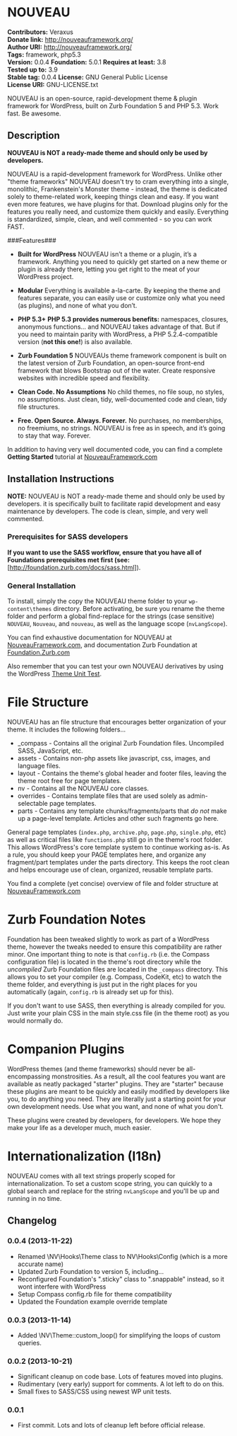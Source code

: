 # NOUVEAU #
**Contributors:** Veraxus  
**Donate link:** http://nouveauframework.org/  
**Author URI:** http://nouveauframework.org/  
**Tags:** framework, php5.3  
**Version:** 0.0.4
**Foundation:** 5.0.1
**Requires at least:** 3.8  
**Tested up to:** 3.9  
**Stable tag:** 0.0.4
**License:** GNU General Public License  
**License URI:** GNU-LICENSE.txt  

NOUVEAU is an open-source, rapid-development theme & plugin framework for WordPress, built on Zurb Foundation 5 and PHP 5.3. Work fast. Be awesome.

## Description ##

**NOUVEAU is NOT a ready-made theme and should only be used by developers.**

NOUVEAU is a rapid-development framework for WordPress. Unlike other "theme frameworks" NOUVEAU doesn't try to cram everything into a single, monolithic, Frankenstein's Monster theme - instead, the theme is dedicated solely to theme-related work, keeping things clean and easy. If you want even more features, we have plugins for that. Download plugins only for the features you really need, and customize them quickly and easily. Everything is standardized, simple, clean, and well commented - so you can work FAST.

###Features###

* **Built for WordPress**
NOUVEAU isn’t a theme or a plugin, it’s a framework. Anything you need to quickly get started on a new theme or plugin is already there, letting you get right to the meat of your WordPress project.

* **Modular**
Everything is available a-la-carte. By keeping the theme and features separate, you can easily use or customize only what you need (as plugins), and none of what you don’t.

* **PHP 5.3+**
**PHP 5.3 provides numerous benefits:** namespaces, closures, anonymous functions... and NOUVEAU takes advantage of that. But if you need to maintain parity with WordPress, a PHP 5.2.4-compatible version (**not this one!**) is also available.  

* **Zurb Foundation 5**
NOUVEAUs theme framework component is built on the latest version of Zurb Foundation, an open-source front-end framework that blows Bootstrap out of the water. Create responsive websites with incredible speed and flexibility.

* **Clean Code. No Assumptions**
No child themes, no file soup, no styles, no assumptions. Just clean, tidy, well-documented code and clean, tidy file structures.

* **Free. Open Source. Always. Forever.**
No purchases, no memberships, no freemiums, no strings. NOUVEAU is free as in speech, and it’s going to stay that way. Forever.

In addition to having very well documented code, you can find a complete **Getting Started** tutorial at [NouveauFramework.com](http://nouveauframework.org/documentation/getting-started/)

## Installation Instructions ##

**NOTE:** NOUVEAU is NOT a ready-made theme and should only be used by developers. it is specifically built to facilitate rapid development and easy maintenance by developers. The code is clean, simple, and very well commented.  

### Prerequisites for SASS developers ###
**If you want to use the SASS workflow, ensure that you have all of Foundations prerequisites met first (see:** [http://foundation.zurb.com/docs/sass.html]).  

### General Installation ###
To install, simply the copy the NOUVEAU theme folder to your `wp-content\themes` directory. Before activating, be sure you rename the theme folder and perform a global find-replace for the strings (case sensitive) `NOUVEAU`, `Nouveau`, and `nouveau`, as well as the language scope (`nvLangScope`).

You can find exhaustive documentation for NOUVEAU at [NouveauFramework.com](http://nouveauframework.org/documentation/getting-started/), and documentation Zurb Foundation at [Foundation.Zurb.com](http://foundation.zurb.com/docs/sass.html)

Also remember that you can test your own NOUVEAU derivatives by using the WordPress [Theme Unit Test]( http://codex.wordpress.org/Theme_Unit_Test ).

# File Structure #

NOUVEAU has an file structure that encourages better organization of your theme. It includes the following folders...

* _compass - Contains all the original Zurb Foundation files. Uncompiled SASS, JavaScript, etc.
* assets - Contains non-php assets like javascript, css, images, and language files.
* layout - Contains the theme's global header and footer files, leaving the theme root free for page templates.
* nv - Contains all the NOUVEAU core classes.
* overrides - Contains template files that are used solely as admin-selectable page templates.
* parts - Contains any template chunks/fragments/parts that *do not* make up a page-level template. Articles and other such fragments go here.

General page templates (`index.php`, `archive.php`, `page.php`, `single.php`, etc) as well as critical files like `functions.php` still go in the theme's root folder. This allows WordPress's core template system to continue working as-is. As a rule, you should keep your PAGE templates here, and organize any fragment/part templates under the parts directory. This keeps the root clean and helps encourage use of clean, organized, reusable template parts.

You find a complete (yet concise) overview of file and folder structure at [NouveauFramework.com](http://nouveauframework.org/documentation/getting-started/)

# Zurb Foundation Notes #

Foundation has been tweaked slightly to work as part of a WordPress theme, however the tweaks needed to ensure this compatibility are rather minor. One important thing to note is that `config.rb` (i.e. the Compass configuration file) is located in the theme's root directory while the *uncompiled* Zurb Foundation files are located in the `_compass` directory. This allows you to set your compiler (e.g. Compass, CodeKit, etc) to watch the theme folder, and everything is just put in the right places for you automatically (again, `config.rb` is already set up for this).

If you don't want to use SASS, then everything is already compiled for you. Just write your plain CSS in the main style.css file (in the theme root) as you would normally do.

# Companion Plugins #

WordPress themes (and theme frameworks) should never be all-encompassing monstrosities. As a result, all the cool features you want are available as neatly packaged "starter" plugins. They are "starter" because these plugins are meant to be quickly and easily modified by developers like you, to do anything you need. They are literally just a starting point for your own development needs. Use what you want, and none of what you don't.

These plugins were created by developers, for developers. We hope they make your life as a developer much, much easier.

# Internationalization (I18n) #

NOUVEAU comes with all text strings properly scoped for internationalization. To set a custom scope string, you can quickly to a global search and replace for the string `nvLangScope` and you'll be up and running in no time.

## Changelog ##

### 0.0.4 (2013-11-22) ###
* Renamed \NV\Hooks\Theme class to NV\Hooks\Config (which is a more accurate name)
* Updated Zurb Foundation to version 5, including...
* Reconfigured Foundation's ".sticky" class to ".snappable" instead, so it wont interfere with WordPress
* Setup Compass config.rb file for theme compatibility
* Updated the Foundation example override template

### 0.0.3 (2013-11-14) ###
* Added \NV\Theme::custom_loop() for simplifying the loops of custom queries.

### 0.0.2 (2013-10-21) ###
* Significant cleanup on code base. Lots of features moved into plugins.
* Rudimentary (very early) support for comments. A lot left to do on this.
* Small fixes to SASS/CSS using newest WP unit tests.

### 0.0.1 ###
* First commit. Lots and lots of cleanup left before official release.